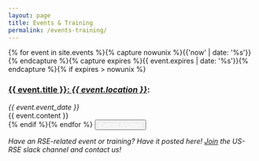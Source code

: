 ```yaml
---
layout: page
title: Events & Training
permalink: /events-training/
---
```


{% for event in site.events %}{% capture nowunix %}{{'now' | date: '%s'}}{% endcapture %}{% capture expires %}{{ event.expires | date: '%s'}}{% endcapture %}{% if expires > nowunix %}
<h3><a target="_blank" href="{{ site.url }}{{ event.url }}" target="_blank">{{ event.title }}: <em>{{ event.location }}</em></a>:</h3>
<div style="margin:0px; padding:0px;"><em>{{ event.event_date }}</em></div>
{{ event.content }}
<br>
{% endif %}{% endfor %}

<button class="btn btn-primary">
<a style="color:white" href="{{ site.baseurl }}/events-archive/">Events Archive</a></button><br>

_Have an RSE-related event or training?  Have it posted here!  [Join](https://us-rse.org/join/)
the US-RSE slack channel and contact us!_ 



